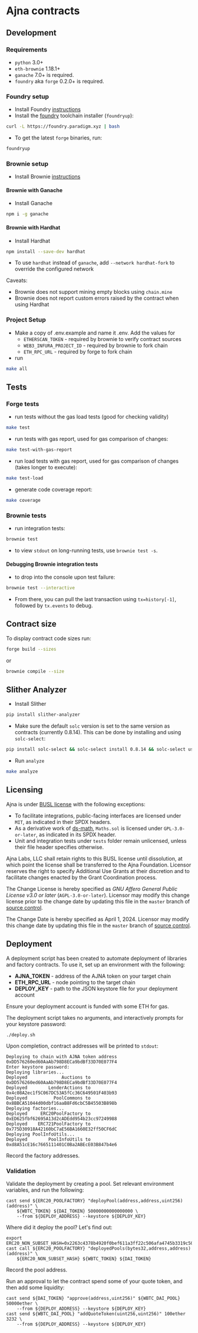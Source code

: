 # Ajna contracts

## Development
### Requirements
- `python` 3.0+
- `eth-brownie` 1.18.1+
- `ganache` 7.0+ is required.
- `foundry` aka `forge` 0.2.0+ is required.

### Foundry setup
- Install Foundry [instructions](https://github.com/gakonst/foundry/blob/master/README.md#installation)
- Install the [foundry](https://github.com/gakonst/foundry) toolchain installer (`foundryup`):
```bash
curl -L https://foundry.paradigm.xyz | bash
```
- To get the latest `forge` binaries, run:
```bash
foundryup
```

### Brownie setup
- Install Brownie [instructions](https://eth-brownie.readthedocs.io/en/stable/install.html)

#### Brownie with Ganache
- Install Ganache
```bash
npm i -g ganache
```

#### Brownie with Hardhat
- Install Hardhat
```bash
npm install --save-dev hardhat
```
- To use `hardhat` instead of `ganache`, add `--network hardhat-fork` to override the configured network

Caveats:
- Brownie does not support mining empty blocks using `chain.mine`
- Brownie does not report custom errors raised by the contract when using Hardhat

### Project Setup
- Make a copy of .env.example and name it .env. Add the values for
  - `ETHERSCAN_TOKEN` - required by brownie to verify contract sources
  - `WEB3_INFURA_PROJECT_ID` - required by brownie to fork chain
  - `ETH_RPC_URL` - required by forge to fork chain
- run
```bash
make all
```

## Tests
### Forge tests
- run tests without the gas load tests (good for checking validity)
```bash
make test
```
- run tests with gas report, used for gas comparison of changes:
```bash
make test-with-gas-report
```
- run load tests with gas report, used for gas comparison of changes (takes longer to execute):
```bash
make test-load
```
- generate code coverage report:
```bash
make coverage
```

### Brownie tests
- run integration tests:
```bash
brownie test
```
- to view `stdout` on long-running tests, use `brownie test -s`.
#### Debugging Brownie integration tests
- to drop into the console upon test failure:
```bash
brownie test --interactive
```
- From there, you can pull the last transaction using `tx=history[-1]`, followed by `tx.events` to debug.


## Contract size
To display contract code sizes run:
```bash
forge build --sizes
```
or
```bash
brownie compile --size
```


## Slither Analyzer

- Install Slither
```bash
pip install slither-analyzer
```
- Make sure the default `solc` version is set to the same version as contracts (currently 0.8.14). This can be done by installing and using `solc-select`:
```bash
pip install solc-select && solc-select install 0.8.14 && solc-select use 0.8.14
```
- Run `analyze`

```bash
make analyze
```

## Licensing
Ajna is under [BUSL license](https://github.com/ajna-finance/contracts/blob/develop/LICENSE) with the 
following exceptions:
- To facilitate integrations, public-facing interfaces are licensed under `MIT`, as indicated in their SPDX headers.
- As a derivative work of [ds-math](https://github.com/dapphub/ds-math/), `Maths.sol` is licensed under `GPL-3.0-or-later`, as indicated in its SPDX header.
- Unit and integration tests under `tests` folder remain unlicensed, unless their file header specifies otherwise.

Ajna Labs, LLC shall retain rights to this BUSL license until dissolution, at which point the license shall be 
transferred to the Ajna Foundation.  Licensor reserves the right to specify Additional Use Grants at their discretion 
and to facilitate changes enacted by the Grant Coordination process.

The Change License is hereby specified as _GNU Affero General Public License v3.0 or later_ (`AGPL-3.0-or-later`).
Licensor may modify this change license prior to the change date by updating this file in the `master` branch of [source control](https://github.com/ajna-finance/contracts/tree/master).

The Change Date is hereby specified as April 1, 2024.  Licensor may modify this change date by updating this file in the `master` branch of [source control](https://github.com/ajna-finance/contracts/tree/master).

## Deployment

A deployment script has been created to automate deployment of libraries and factory contracts.
To use it, set up an environment with the following:
- **AJNA_TOKEN** - address of the AJNA token on your target chain
- **ETH_RPC_URL** - node pointing to the target chain
- **DEPLOY_KEY** - path to the JSON keystore file for your deployment account

Ensure your deployment account is funded with some ETH for gas.

The deployment script takes no arguments, and interactively prompts for your keystore password:
```
./deploy.sh
```

Upon completion, contract addresses will be printed to `stdout`:
```
Deploying to chain with AJNA token address 0xDD576260ed60AaAb798D8ECa9bdBf33D70E077F4
Enter keystore password: 
Deploying libraries...
Deployed             Auctions to 0xDD576260ed60AaAb798D8ECa9bdBf33D70E077F4
Deployed        LenderActions to 0x4c08A2ec1f5C067DC53A5fCc36C649501F403b93
Deployed          PoolCommons to 0x8BBCA51044d00dbf16aaB8Fd6cbC5B45503B898b
Deploying factories...
Deployed     ERC20PoolFactory to 0xED625fbf62695A13d2cADEdd954b23cc97249988
Deployed    ERC721PoolFactory to 0x775D30918A42160bC7aE56BA1660E32ff50CF6dC
Deploying PoolInfoUtils...
Deployed        PoolInfoUtils to 0xd8A51cE16c7665111401C0Ba2ABEcE03B847b4e6
```

Record the factory addresses.

### Validation

Validate the deployment by creating a pool.  Set relevant environment variables, and run the following:
```
cast send ${ERC20_POOLFACTORY} "deployPool(address,address,uint256)(address)" \
	${WBTC_TOKEN} ${DAI_TOKEN} 50000000000000000 \
	--from ${DEPLOY_ADDRESS} --keystore ${DEPLOY_KEY}
```

Where did it deploy the pool?  Let's find out:
```
export ERC20_NON_SUBSET_HASH=0x2263c4378b4920f0bef611a3ff22c506afa4745b3319c50b6d704a874990b8b2
cast call ${ERC20_POOLFACTORY} "deployedPools(bytes32,address,address)(address)" \
	${ERC20_NON_SUBSET_HASH} ${WBTC_TOKEN} ${DAI_TOKEN}
```
Record the pool address.

Run an approval to let the contract spend some of your quote token, and then add some liquidity:
```
cast send ${DAI_TOKEN} "approve(address,uint256)" ${WBTC_DAI_POOL} 50000ether \
	--from ${DEPLOY_ADDRESS} --keystore ${DEPLOY_KEY}
cast send ${WBTC_DAI_POOL} "addQuoteToken(uint256,uint256)" 100ether 3232 \
	--from ${DEPLOY_ADDRESS} --keystore ${DEPLOY_KEY}
```

